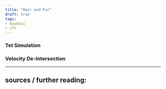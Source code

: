 ```yaml
---
title: "Hair and Fur"
draft: true
tags:
- houdini
- cfx
---
```


### Tet Simulation
### Velocity De-Intersection

---

sources / further reading:
- 

